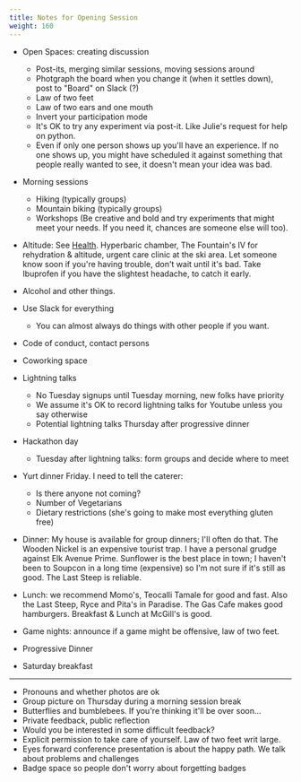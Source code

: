 ```yaml
---
title: Notes for Opening Session
weight: 160
---
```


- Open Spaces: creating discussion
  - Post-its, merging similar sessions, moving sessions around
  - Photgraph the board when you change it (when it settles down), post to "Board" on Slack (?)
  - Law of two feet
  - Law of two ears and one mouth
  - Invert your participation mode
  - It's OK to try any experiment via post-it. Like Julie's request for help on python.
  - Even if only one person shows up you'll have an experience. If no one shows up,
    you might have scheduled it against something that people really wanted to see,
    it doesn't mean your idea was bad.

- Morning sessions
  - Hiking (typically groups)
  - Mountain biking (typically groups)
  - Workshops (Be creative and bold and try experiments that might meet
    your needs. If you need it, chances are someone else will too).

- Altitude: See [Health](/health). Hyperbaric chamber, The Fountain's IV for
  rehydration & altitude, urgent care clinic at the ski area. Let someone know
  soon if you're having trouble, don't wait until it's bad. Take Ibuprofen if
  you have the slightest headache, to catch it early.

- Alcohol and other things.

- Use Slack for everything
  - You can almost always do things with other people if you want.

- Code of conduct, contact persons

- Coworking space

- Lightning talks
  - No Tuesday signups until Tuesday morning, new folks have priority
  - We assume it's OK to record lightning talks for Youtube unless you say otherwise
  - Potential lightning talks Thursday after progressive dinner

- Hackathon day
  - Tuesday after lightning talks: form groups and decide where to meet

- Yurt dinner Friday. I need to tell the caterer:
  - Is there anyone not coming?
  - Number of Vegetarians
  - Dietary restrictions (she's going to make most everything gluten free)

- Dinner: My house is available for group dinners; I'll often do that. The
  Wooden Nickel is an expensive tourist trap. I have a personal grudge against
  Elk Avenue Prime. Sunflower is the best place in town; I haven't been to
  Soupcon in a long time (expensive) so I'm not sure if it's still as good.
  The Last Steep is reliable.

- Lunch: we recommend Momo's, Teocalli Tamale for good and fast. Also the Last
  Steep, Ryce and Pita's in Paradise. The Gas Cafe makes good hamburgers.
  Breakfast & Lunch at McGill's is good.

- Game nights: announce if a game might be offensive, law of two feet.

- Progressive Dinner

- Saturday breakfast

________________________________________

- Pronouns and whether photos are ok
- Group picture on Thursday during a morning session break
- Butterflies and bumblebees. If you're thinking it'll be over soon...
- Private feedback, public reflection
- Would you be interested in some difficult feedback?
- Explicit permission to take care of yourself. Law of two feet writ large.
- Eyes forward conference presentation is about the happy path. We talk about problems and challenges
- Badge space so people don't worry about forgetting badges
